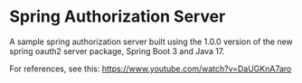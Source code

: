 # Spring Authorization Server

A sample spring authorization server built using the 1.0.0 version of the new spring oauth2 server package,
Spring Boot 3 and Java 17.

For references, see this: https://www.youtube.com/watch?v=DaUGKnA7aro